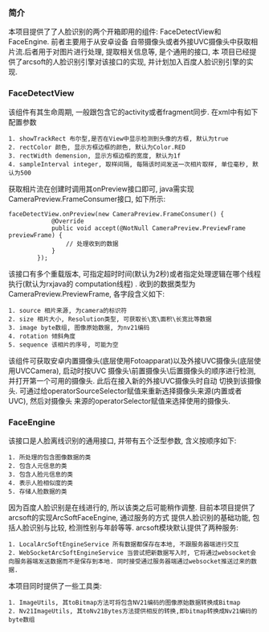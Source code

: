 ### 简介
本项目提供了了人脸识别的两个开箱即用的组件: FaceDetectView和FaceEngine. 前者主要用于从安卓设备
自带摄像头或者外接UVC摄像头中获取相片流.后者用于对图片进行处理, 提取相关信息等, 是个通用的接口, 本
项目已经提供了arcsoft的人脸识别引擎对该接口的实现, 并计划加入百度人脸识别引擎的实现.

### FaceDetectView
该组件有其生命周期, 一般跟包含它的activity或者fragment同步. 在xml中有如下配置参数

    1. showTrackRect 布尔型,是否在View中显示检测到头像的方框, 默认为true
    2. rectColor 颜色, 显示方框边框的颜色, 默认为Color.RED
    3. rectWidth demension, 显示方框边框的宽度, 默认为1f
    4. sampleInterval integer, 取样间隔, 每隔该时间发送一次相片取样, 单位毫秒, 默认为500

获取相片流在创建时调用其onPreview接口即可, java需实现CameraPreview.FrameConsumer接口, 如下所示:

    faceDetectView.onPreview(new CameraPreview.FrameConsumer() {
                @Override
                public void accept(@NotNull CameraPreview.PreviewFrame previewFrame) {
                    // 处理收到的数据
                }
            });

该接口有多个重载版本, 可指定超时时间(默认为2秒)或者指定处理逻辑在哪个线程执行(默认为rxjava的
computation线程) . 收到的数据类型为CameraPreview.PreviewFrame, 各字段含义如下:

    1. source 相片来源, 为camera的标识符
    2. size 相片大小, Resolution类型, 可获取长\宽\面积\长宽比等数据
    3. image byte数组, 图像原始数据, 为nv21编码
    4. rotation 倾斜角度
    5. sequence 该相片的序号, 可能为空

该组件可获取安卓内置摄像头(底层使用Fotoapparat)以及外接UVC摄像头(底层使用UVCCamera), 启动时按UVC
摄像头\前置摄像头\后置摄像头的顺序进行检测, 并打开第一个可用的摄像头. 此后在接入新的外接UVC摄像头时自动
切换到该摄像头. 可通过给operatorSourceSelector赋值来重新选择摄像头来源(内置或者UVC), 然后对摄像头
来源的operatorSelector赋值来选择使用的摄像头.

### FaceEngine
该接口是人脸离线识别的通用接口, 并带有五个泛型参数, 含义按顺序如下:

    1. 所处理的包含图像数据的类
    2. 包含人元信息的类
    3. 包含人脸元信息的类
    4. 表示人脸相似度的类
    5. 存储人脸数据的类

因为百度人脸识别是在线进行的, 所以该类之后可能稍作调整. 目前本项目提供了arcsoft的实现ArcSoftFaceEngine, 通过服务的方式
提供人脸识别的基础功能, 包括人脸识别与比较, 检测性别与年龄等等. arcsoft模块默认提供了两种服务:

    1. LocalArcSoftEngineService 所有数据都保存在本地, 不跟服务器端进行交互
    2. WebSocketArcSoftEngineService 当尝试把新数据写入时, 它将通过websocket会向服务器端发送数据而不是保存到本地. 同时接受通过服务器端通过websocket推送过来的数据.

本项目同时提供了一些工具类:

    1. ImageUtils, 其toBitmap方法可将包含NV21编码的图像原始数据转换成Bitmap
    2. Nv21ImageUtils, 其toNv21Bytes方法提供相反的转换,即bitmap转换成Nv21编码的byte数组

